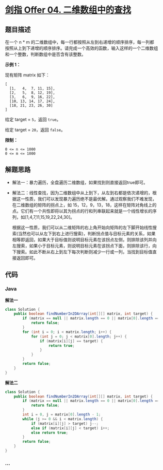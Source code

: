 # [剑指 Offer 04. 二维数组中的查找](https://leetcode-cn.com/problems/er-wei-shu-zu-zhong-de-cha-zhao-lcof/)

## 题目描述

在一个 n * m 的二维数组中，每一行都按照从左到右递增的顺序排序，每一列都按照从上到下递增的顺序排序。请完成一个高效的函数，输入这样的一个二维数组和一个整数，判断数组中是否含有该整数。

**示例 1：**

现有矩阵 matrix 如下：

```
[
  [1,   4,  7, 11, 15],
  [2,   5,  8, 12, 19],
  [3,   6,  9, 16, 22],
  [10, 13, 14, 17, 24],
  [18, 21, 23, 26, 30]
]
```

给定 target = `5`，返回 `true`。

给定 target = `20`，返回 `false`。

**限制：**

```
0 <= n <= 1000
0 <= m <= 1000
```

## 解题思路

- 解法一：暴力遍历，全盘遍历二维数组，如果找到则直接返回true即可。

- 解法二：线性查找，因为二维数组中从上到下，从左到右都是依次递增的，根据这一性质，我们可以发现暴力遍历绝不是最优解。通过观察我们不难发现，在二维数组的矩阵的拐点上，如 15，12，9，13，18，这样在矩阵对角线上的点。它们有一个共性即将以其为拐点的行和列串联起来就是一个线性增长的序列，如[1,4,7,11,15,19,22,24,30]。

  根据这一性质，我们可以从二维矩阵的右上角开始向矩阵的左下脚开始线性搜索(当然也可以从左下到右上进行搜索)，判断拐点值与目标元素的关系，如果相等即返回，如果大于目标值则说明目标元素在该拐点左侧，则排除该列并向左搜索，如果小于目标元素，则说明目标元素在该拐点下面，则排除该行，向下搜索。如此不断从右上到左下每次判断则减少一行或一列，当找到目标值直接返回即可。


## 代码

<!-- tabs:start -->

### **Java**

**解法一**

```java
class Solution {
    public boolean findNumberIn2DArray(int[][] matrix, int target) {
        if (matrix == null || matrix.length == 0 || matrix[0].length == 0) {
            return false;
        }
        for (int i = 0; i < matrix.length; i++) {
            for (int j = 0; j < matrix[0].length; j++) {
                if (matrix[i][j] == target) {
                    return true;
                }
            }
        }
        return false;
    }
}
```

**解法二**

```java
class Solution {
    public boolean findNumberIn2DArray(int[][] matrix, int target) {
        if (matrix == null || matrix.length == 0 || matrix[0].length == 0) {
            return false;
        }
        int i = 0, j = matrix[0].length - 1;
        while (j >= 0 && i < matrix.length) {
            if (matrix[i][j] > target) j--;
            else if (matrix[i][j] < target) i++;
            else return true;
        }
        return false;
    }
}
```


### **...**

```

```

<!-- tabs:end -->